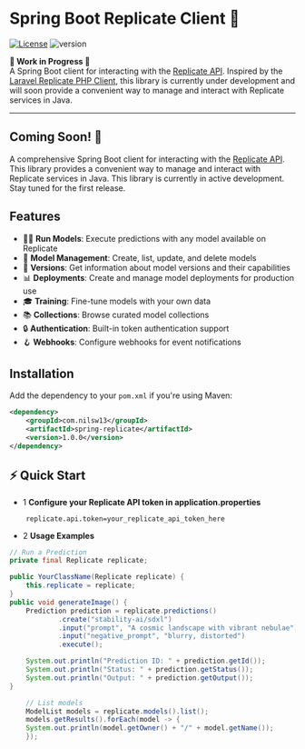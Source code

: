 # Spring Boot Replicate Client 🚧

[![License](https://img.shields.io/badge/license-MIT-blue.svg)](LICENSE)
![version](https://img.shields.io/badge/version-1.0.0-purple)


**🚧 Work in Progress 🚧**  
A Spring Boot client for interacting with the [Replicate API](https://replicate.com/). Inspired by the [Laravel Replicate PHP Client](https://github.com/halilcosdu/laravel-replicate), this library is currently under development and will soon provide a convenient way to manage and interact with Replicate services in Java.

---


## Coming Soon! 🚀

A comprehensive Spring Boot client for interacting with the [Replicate API](https://replicate.com/). This library provides a convenient way to manage and interact with Replicate services in Java.
This library is currently in active development. Stay tuned for the first release.


## Features

- 🏃‍♂️ **Run Models**: Execute predictions with any model available on Replicate
- 🤖 **Model Management**: Create, list, update, and delete models
- 🔄 **Versions**: Get information about model versions and their capabilities
- 📊 **Deployments**: Create and manage model deployments for production use
- 🎓 **Training**: Fine-tune models with your own data
- 📚 **Collections**: Browse curated model collections
- 🔒 **Authentication**: Built-in token authentication support
- 🪝 **Webhooks**: Configure webhooks for event notifications

## Installation

Add the dependency to your `pom.xml` if you're using Maven:

```xml
<dependency>
    <groupId>com.nilsw13</groupId>
    <artifactId>spring-replicate</artifactId>
    <version>1.0.0</version>
</dependency>
```

## ⚡ Quick Start
- 1 **Configure your Replicate API token in application.properties**
```properties
    replicate.api.token=your_replicate_api_token_here
```
- 2 **Usage Examples**
```java
// Run a Prediction
private final Replicate replicate;

public YourClassName(Replicate replicate) {
    this.replicate = replicate;
}
public void generateImage() {
    Prediction prediction = replicate.predictions()
            .create("stability-ai/sdxl")
            .input("prompt", "A cosmic landscape with vibrant nebulae")
            .input("negative_prompt", "blurry, distorted")
            .execute();

    System.out.println("Prediction ID: " + prediction.getId());
    System.out.println("Status: " + prediction.getStatus());
    System.out.println("Output: " + prediction.getOutput());
}
```


```java
    // List models
    ModelList models = replicate.models().list();
    models.getResults().forEach(model -> {
    System.out.println(model.getOwner() + "/" + model.getName());
    });
```







